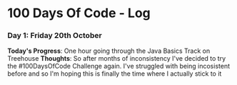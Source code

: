 # 100 Days Of Code - Log

### Day 1: Friday 20th October

**Today's Progress**: One hour going through the Java Basics Track on Treehouse
**Thoughts**:  So after months of inconsistency I've decided to try the #100DaysOfCode Challenge again. I've struggled with being incosistent before and so I'm hoping this is finally the time where I actually stick to it 
